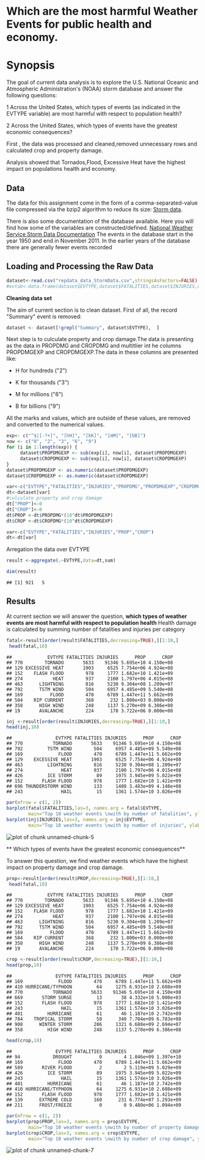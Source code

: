 Which are the most harmful Weather Events for public health and economy.
========================================================
 


# Synopsis
The goal of current data analysis is to explore the U.S. National Oceanic and Atmospheric Administration's (NOAA) storm database and answer the following questions:

1 Across the United States, which types of events (as indicated in the EVTYPE variable) are most harmful with respect to population health?

2 Across the United States, which types of events have the greatest economic consequences?

First , the data was processed and cleaned,removed unnecessary rows and calculated crop and property damage.

Analysis showed that Tornados,Flood, Excessive Heat have the highest impact on populations health and economy.
## Data

The data for this assignment come in the form of a comma-separated-value file compressed via the bzip2 algorithm to reduce its size: [Storm data](https://d396qusza40orc.cloudfront.net/repdata/data/StormData.csv.bz2).

There is also some documentation of the database available. Here you will find how some of the variables are constructed/defined.
[National Weather Service Storm Data Documentation](https://d396qusza40orc.cloudfront.net/repdata/peer2_doc/pd01016005curr.pdf)
The events in the database start in the year 1950 and end in November 2011. In the earlier years of the database there are generally fewer events recorded

## Loading and Processing the Raw Data


```r
dataset<-read.csv("repdata_data_StormData.csv",stringsAsFactors=FALSE)
#evtab<-data.frame(dataset$EVTYPE,dataset$FATALITIES,dataset$INJURIES,dataset$PROPDMG,dataset$PROPDMGEXP,dataset$CROPDMG,dataset$CROPDMGEXP)
```

**Cleaning data set**

The aim of current section is to clean dataset.
First of all, the record "Summary" event is removed:

```r
dataset <- dataset[!grepl("Summary", dataset$EVTYPE),  ]
```
Next step is to culculate property and crop damage.The data is presenting as the data in  PROPDMG and CROPDMG and multitlier int he columns PROPDMGEXP and CROPDMGEXP.The data in these columns are presented like:
- H for hundreds ("2")

- K for thousands ("3")

- M for millions  ("6")

- B for billions  ("9")
 
All the marks and values, which are outside of these values, are removed and converted to the numerical values.

```r
exp<- c("^$|[-?+]", "[hH]", "[kK]", "[mM]", "[bB]")
now <- c("0", "2", "3", "6", "9")
for (i in 1:length(exp)) {
     dataset$PROPDMGEXP <- sub(exp[i], now[i], dataset$PROPDMGEXP) 
     dataset$CROPDMGEXP <- sub(exp[i], now[i], dataset$CROPDMGEXP)
}
dataset$PROPDMGEXP <- as.numeric(dataset$PROPDMGEXP)
dataset$CROPDMGEXP <- as.numeric(dataset$CROPDMGEXP)

var<-c("EVTYPE","FATALITIES","INJURIES","PROPDMG","PROPDMGEXP","CROPDMG","CROPDMGEXP")
dt<-dataset[var]
#culculate property and crop damage
dt["PROP"]<-0
dt["CROP"]<-0
dt$PROP <-dt$PROPDMG*(10^dt$PROPDMGEXP)
dt$CROP <-dt$CROPDMG*(10^dt$CROPDMGEXP)

var<-c("EVTYPE","FATALITIES","INJURIES","PROP","CROP")
dt<-dt[var]
```
Arregation the data over EVTYPE

```r
result <-aggregate(.~EVTYPE,data=dt,sum)

dim(result)
```

```
## [1] 921   5
```

## Results

At current section we will answer the question, **which types of weather events are most harmful with respect to population health**
Health damage is calculated by summing number of fatalities and injuries per category

```r
fatal<-result[order(result$FATALITIES,decreasing=TRUE),][1:10,]
 head(fatal,10)
```

```
##             EVTYPE FATALITIES INJURIES      PROP      CROP
## 770        TORNADO       5633    91346 5.695e+10 4.150e+08
## 129 EXCESSIVE HEAT       1903     6525 7.754e+06 4.924e+08
## 152    FLASH FLOOD        978     1777 1.682e+10 1.421e+09
## 274           HEAT        937     2100 1.797e+06 4.015e+08
## 463      LIGHTNING        816     5230 9.304e+08 1.209e+07
## 792      TSTM WIND        504     6957 4.485e+09 5.540e+08
## 169          FLOOD        470     6789 1.447e+11 5.662e+09
## 584    RIP CURRENT        368      232 1.000e+03 0.000e+00
## 358      HIGH WIND        248     1137 5.270e+09 6.386e+08
## 19       AVALANCHE        224      170 3.722e+06 0.000e+00
```

```r
inj <-result[order(result$INJURIES,decreasing=TRUE),][1:10,]
head(inj,10)
```

```
##                EVTYPE FATALITIES INJURIES      PROP      CROP
## 770           TORNADO       5633    91346 5.695e+10 4.150e+08
## 792         TSTM WIND        504     6957 4.485e+09 5.540e+08
## 169             FLOOD        470     6789 1.447e+11 5.662e+09
## 129    EXCESSIVE HEAT       1903     6525 7.754e+06 4.924e+08
## 463         LIGHTNING        816     5230 9.304e+08 1.209e+07
## 274              HEAT        937     2100 1.797e+06 4.015e+08
## 426         ICE STORM         89     1975 3.945e+09 5.022e+09
## 152       FLASH FLOOD        978     1777 1.682e+10 1.421e+09
## 696 THUNDERSTORM WIND        133     1488 3.483e+09 4.148e+08
## 243              HAIL         15     1361 1.574e+10 3.026e+09
```


```r
par(mfrow = c(1, 2))
barplot(fatal$FATALITIES,las=3, names.arg = fatal$EVTYPE, 
        main="Top 10 weather events \nwith by number of fatalities", ylab="number of fatalities",col="red")  
barplot(inj$INJURIES,las=3, names.arg = inj$EVTYPE, 
        main="Top 10 weather events \nwith by number of injuries", ylab="number of injuries",col="red")    
```

![plot of chunk unnamed-chunk-5](figure/unnamed-chunk-5.png) 

** Which types of events have the greatest economic consequences**

To answer this question, we find weather events which have the highest impact on property damage and crop damage.

```r
prop<-result[order(result$PROP,decreasing=TRUE),][1:10,]
 head(fatal,10)
```

```
##             EVTYPE FATALITIES INJURIES      PROP      CROP
## 770        TORNADO       5633    91346 5.695e+10 4.150e+08
## 129 EXCESSIVE HEAT       1903     6525 7.754e+06 4.924e+08
## 152    FLASH FLOOD        978     1777 1.682e+10 1.421e+09
## 274           HEAT        937     2100 1.797e+06 4.015e+08
## 463      LIGHTNING        816     5230 9.304e+08 1.209e+07
## 792      TSTM WIND        504     6957 4.485e+09 5.540e+08
## 169          FLOOD        470     6789 1.447e+11 5.662e+09
## 584    RIP CURRENT        368      232 1.000e+03 0.000e+00
## 358      HIGH WIND        248     1137 5.270e+09 6.386e+08
## 19       AVALANCHE        224      170 3.722e+06 0.000e+00
```

```r
crop <-result[order(result$CROP,decreasing=TRUE),][1:10,]
head(prop,10)
```

```
##                EVTYPE FATALITIES INJURIES      PROP      CROP
## 169             FLOOD        470     6789 1.447e+11 5.662e+09
## 410 HURRICANE/TYPHOON         64     1275 6.931e+10 2.608e+09
## 770           TORNADO       5633    91346 5.695e+10 4.150e+08
## 669       STORM SURGE         13       38 4.332e+10 5.000e+03
## 152       FLASH FLOOD        978     1777 1.682e+10 1.421e+09
## 243              HAIL         15     1361 1.574e+10 3.026e+09
## 401         HURRICANE         61       46 1.187e+10 2.742e+09
## 784    TROPICAL STORM         58      340 7.704e+09 6.783e+08
## 908      WINTER STORM        206     1321 6.688e+09 2.694e+07
## 358         HIGH WIND        248     1137 5.270e+09 6.386e+08
```

```r
head(crop,10)
```

```
##                EVTYPE FATALITIES INJURIES      PROP      CROP
## 94            DROUGHT          0        4 1.046e+09 1.397e+10
## 169             FLOOD        470     6789 1.447e+11 5.662e+09
## 589       RIVER FLOOD          2        2 5.119e+09 5.029e+09
## 426         ICE STORM         89     1975 3.945e+09 5.022e+09
## 243              HAIL         15     1361 1.574e+10 3.026e+09
## 401         HURRICANE         61       46 1.187e+10 2.742e+09
## 410 HURRICANE/TYPHOON         64     1275 6.931e+10 2.608e+09
## 152       FLASH FLOOD        978     1777 1.682e+10 1.421e+09
## 139      EXTREME COLD        160      231 6.774e+07 1.293e+09
## 211      FROST/FREEZE          0        0 9.480e+06 1.094e+09
```

```r
par(mfrow = c(1, 2))
barplot(prop$PROP,las=3, names.arg = prop$EVTYPE, 
        main="Top 10 weather events \nwith by number of property damage", ylab="number of property damage",col="blue")  
barplot(crop$CROP,las=3, names.arg = crop$EVTYPE, 
        main="Top 10 weather events \nwith by number of crop damage", ylab="number of crop damage",col="blue")    
```

![plot of chunk unnamed-chunk-7](figure/unnamed-chunk-7.png) 
    
